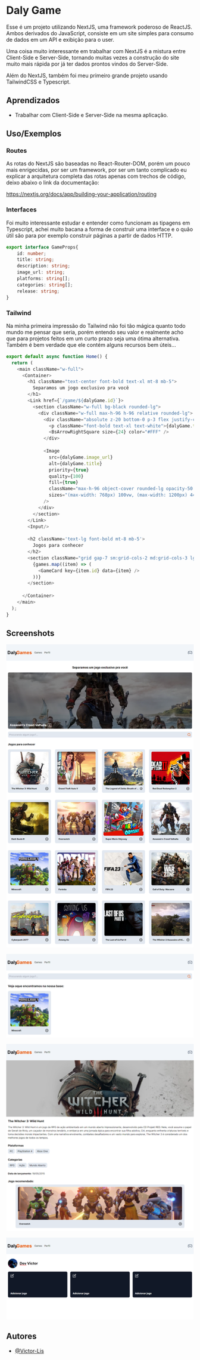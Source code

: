 
# Daly Game

Esse é um projeto utilizando NextJS, uma framework poderoso de ReactJS. Ambos derivados do JavaScript, consiste em um site simples para consumo de dados em um API e exibição para o user. 

Uma coisa muito interessante em trabalhar com NextJS é a mistura entre Client-Side e Server-Side, tornando muitas vezes a construção do site muito mais rápida por já ter dados prontos vindos do Server-Side.

Além do NextJS, também foi meu primeiro grande projeto usando TailwindCSS e Typescript.
## Aprendizados

- Trabalhar com Client-Side e Server-Side na mesma aplicação.

## Uso/Exemplos

### Routes

As rotas do NextJS são baseadas no React-Router-DOM, porém um pouco mais enrigecidas, por ser um framework, por ser um tanto complicado eu explicar a arquitetura completa das rotas apenas com trechos de código, deixo abaixo o link da documentação:

https://nextjs.org/docs/app/building-your-application/routing


### Interfaces

Foi muito interessante estudar e entender como funcionam as tipagens em Typescript, achei muito bacana a forma de construir uma interface e o quão útil são para por exemplo construir páginas a partir de dados HTTP.

```ts
export interface GameProps{
    id: number;
    title: string;
    description: string;
    image_url: string;
    platforms: string[];
    categories: string[];
    release: string;
}
```

### Tailwind

Na minha primeira impressão do Tailwind não foi tão mágica quanto todo mundo me pensar que seria, porém entendo seu valor e realmente acho que para projetos feitos em um curto prazo seja uma ótima alternativa. Também é bem verdade que ele contém alguns recursos bem úteis...
```ts
export default async function Home() {
  return (
    <main className="w-full">
      <Container>
        <h1 className="text-center font-bold text-xl mt-8 mb-5">
          Separamos um jogo exclusivo pra você
        </h1>
        <Link href={`/game/${dalyGame.id}`}>
          <section className="w-full bg-black rounded-lg">
            <div className="w-full max-h-96 h-96 relative rounded-lg">
              <div className="absolute z-20 bottom-0 p-3 flex justify-center items-center gap-2">
                <p className="font-bold text-xl text-white">{dalyGame.title}</p>
                <BsArrowRightSquare size={24} color="#FFF" />
              </div>

              <Image
                src={dalyGame.image_url}
                alt={dalyGame.title}
                priority={true}
                quality={100}
                fill={true}
                className="max-h-96 object-cover rounded-lg opacity-50 hover:opacity-100 transition-all duration-300"
                sizes="(max-width: 768px) 100vw, (max-width: 1200px) 44vw"
              />
            </div>
          </section>
        </Link>
        <Input/>

        <h2 className='text-lg font-bold mt-8 mb-5'>
          Jogos para conhecer
        </h2>
        <section className="grid gap-7 sm:grid-cols-2 md:grid-cols-3 lg:grid-cols-4">
          {games.map((item) => (
            <GameCard key={item.id} data={item} />
          ))}
        </section>

      </Container>
    </main>
  );
}

```
## Screenshots

![Home](./project-images/Home.png)

![Search](./project-images/Search.png)

![Game Page](./project-images/Game%20Page.png)

![Profile](./project-images/Profile.png)

## Autores

- [@Victor-Lis](https://github.com/Victor-Lis)

